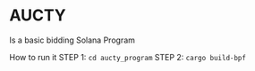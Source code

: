 # AUCTY 
Is a basic bidding Solana Program

How to run it
STEP 1: `cd aucty_program`
STEP 2: `cargo build-bpf`
